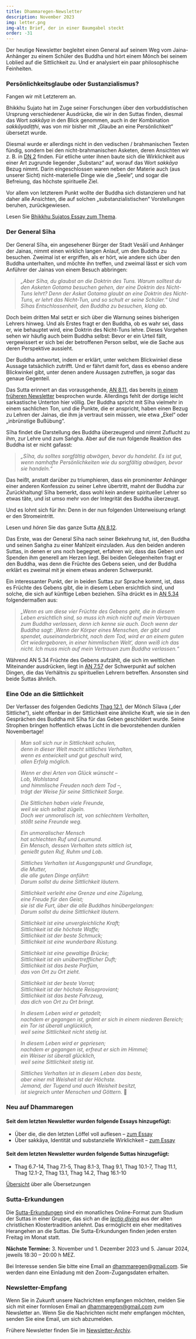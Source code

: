 ```yaml
---
title: Dhammaregen-Newsletter
description: November 2023
img: letter.png
img-alt: Brief, der in einer Baumgabel steckt
order: -31
---
```


Der heutige Newsletter begleitet einen General auf seinem Weg vom Jaina-Anhänger zu einem Schüler des Buddha und hört einem Mönch bei seinem Loblied auf die Sittlichkeit zu. Und er analysiert ein paar philosophische Feinheiten.

### Persönlichkeitsglaube oder Sustanzialismus?

Fangen wir mit Letzterem an. 

Bhikkhu Sujato hat im Zuge seiner Forschungen über den vorbuddistischen Ursprung verschiedener Ausdrücke, die wir in den Suttas finden, diesmal das Wort *sakkāya* in den Blick genommen, auch in der Kombination *sakkāyadiṭṭhi*, was von mir bisher mit „Glaube an eine Persönlichkeit“ übersetzt wurde.

Diesmal wurde er allerdings nicht in den vedischen / brahmanischen Texten fündig, sondern bei den nicht-brahmanischen Asketen, deren Ansichten wir z. B. in [DN 2](#/sutta/dn2/de/sabbamitta) finden. Für etliche unter ihnen baute sich die Wirklichkeit aus einer Art zugrunde liegender „Substanz“ auf, worauf das Wort *sakkāya* Bezug nimmt. Darin eingeschlossen waren neben der Materie auch (aus unserer Sicht) nicht-materielle Dinge wie die „Seele“, und sogar die Befreiung, das höchste spirituelle Ziel.

Vor allem von letzterem Punkt wollte der Buddha sich distanzieren und hat daher alle Ansichten, die auf solchen „substanzialistischen“ Vorstellungen beruhen, zurückgewiesen.

Lesen Sie [Bhikkhu Sujatos Essay zum Thema](#/wiki/buddhismuskunde/sakkaya).

### Der General Sīha

Der General Sīha, ein angesehener Bürger der Stadt Vesālī und Anhänger der Jainas, nimmt einen wirklich langen Anlauf, um den Buddha zu besuchen. Zweimal ist er ergriffen, als er hört, wie andere sich über den Buddha unterhalten, und möchte ihn treffen, und zweimal lässt er sich vom Anführer der Jainas von einem Besuch abbringen:

>*„Aber Sīha, du glaubst an die Doktrin des Tuns. Warum solltest du den Asketen Gotama besuchen gehen, der eine Doktrin des Nicht-Tuns lehrt? Denn der Asket Gotama glaubt an eine Doktrin des Nicht-Tuns, er lehrt das Nicht-Tun, und so schult er seine Schüler.“ Und Sīhas Entschlossenheit, den Buddha zu besuchen, klang ab.*

Doch beim dritten Mal setzt er sich über die Warnung seines bisherigen Lehrers hinweg. Und als Erstes fragt er den Buddha, ob es wahr sei, dass er, wie behauptet wird, eine Doktrin des Nicht-Tuns lehre. Dieses Vorgehen sehen wir häufig auch beim Buddha selbst: Bevor er ein Urteil fällt, vergewissert er sich bei der betroffenen Person selbst, wie die Sache aus deren Perspektive aussieht.

Der Buddha antwortet, indem er erklärt, unter welchem Blickwinkel diese Aussage tatsächlich zutrifft. Und er fährt damit fort, dass es ebenso andere Blickwinkel gibt, unter denen andere Aussagen zutreffen, ja sogar das genaue Gegenteil.

Das Sutta erinnert an das vorausgehende, [AN 8.11](#/sutta/an8.11/de/sabbamitta), das bereits [in einem früheren Newsletter](#/wiki/news/2021-09) besprochen wurde. Allerdings fehlt der dortige leicht sarkastische Unterton hier völlig. Der Buddha spricht mit Sīha vielmehr in einem sachlichen Ton, und die Punkte, die er anspricht, haben einen Bezug zu Lehren der Jainas, die ihm ja vertraut sein müssen, wie etwa „Ekel“ oder „inbrünstige Bußübung“.

Sīha findet die Darstellung des Buddha überzeugend und nimmt Zuflucht zu ihm, zur Lehre und zum Saṅgha. Aber auf die nun folgende Reaktion des Buddha ist er nicht gafasst:

>*„Sīha, du solltes sorgfältig abwägen, bevor du handelst. Es ist gut, wenn namhafte Persönlichkeiten wie du sorgfältig abwägen, bevor sie handeln.“*

Das heißt, anstatt darüber zu triumphieren, dass ein prominenter Anhänger einer anderen Konfession zu seiner Lehre übertritt, mahnt der Buddha zur Zurückhaltung! Sīha bemerkt, dass wohl kein anderer spiritueller Lehrer so etwas täte, und ist umso mehr von der Integrität des Buddha überzeugt.

Und es lohnt sich für ihn: Denn in der nun folgenden Unterweisung erlangt er den Stromeintritt.

Lesen und *hören* Sie das ganze Sutta [AN 8.12](#/sutta/an8.12/de/sabbamitta).

Das Erste, was der General Sīha nach seiner Bekehrung tut, ist, den Buddha und seinen Saṅgha zu einer Mahlzeit einzuladen. Aus den beiden anderen Suttas, in denen er uns noch begegnet, erfahren wir, dass das Geben und Spenden ihm generell am Herzen liegt. Bei beiden Gelegenheiten fragt er den Buddha, was denn die Früchte des Gebens seien, und der Buddha erklärt es zweimal mit je einem etwas anderen Schwerpunkt.

Ein interessanter Punkt, der in beiden Suttas zur Sprache kommt, ist, dass es Früchte des Gebens gibt, die in diesem Leben ersichtlich sind, und solche, die sich auf künftige Leben beziehen. Sīha drückt es in [AN 5.34](#/sutta/an5.34/de/sabbamitta) folgendermaßen aus:

>*„Wenn es um diese vier Früchte des Gebens geht, die in diesem Leben ersichtlich sind, so muss ich mich nicht auf mein Vertrauen zum Buddha verlassen, denn ich kenne sie auch. Doch wenn der Buddha sagt: ‚Wenn der Körper eines Menschen, der gibt und spendet, auseinanderbricht, nach dem Tod, wird er an einem guten Ort wiedergeboren, in einer himmlischen Welt‘, dann weiß ich das nicht. Ich muss mich auf mein Vertrauen zum Buddha verlassen.“*

Während AN 5.34 Früchte des Gebens aufzählt, die sich im weltlichen Miteinander ausdrücken, liegt in [AN 7.57](#/sutta/an7.57/de/sabbamitta) der Schwerpunkt auf solchen Dingen, die das Verhältnis zu spirituellen Lehrern betreffen. Ansonsten sind beide Suttas ähnlich.

### Eine Ode an die Sittlichkeit

Der Verfasser des folgenden Gedichts [Thag 12.1](#/sutta/thag12.1/de/sabbamitta), der Mönch Sīlava („der Sittliche“), sieht offenbar in der Sittlichkeit eine ähnliche Kraft, wie sie in den Gesprächen des Buddha mit Sīha für das Geben geschildert wurde. Seine Strophen bringen hoffentlich etwas Licht in die bevorstehenden dunklen Novembertage!

>*Man soll sich nur in Sittlichkeit schulen,*  
>*denn in dieser Welt macht sittliches Verhalten,*  
>*wenn es entwickelt und gut geschult wird,*  
>*allen Erfolg möglich.*

>*Wenn er drei Arten von Glück wünscht –*  
>*Lob, Wohlstand*  
>*und himmlische Freuden nach dem Tod –,*  
>*trägt der Weise für seine Sittlichkeit Sorge.*

>*Die Sittlichen haben viele Freunde,*  
>*weil sie sich selbst zügeln.*  
>*Doch wer unmoralisch ist, von schlechtem Verhalten,*  
>*stößt seine Freunde weg.*

>*Ein unmoralischer Mensch*  
>*hat schlechten Ruf und Leumund.*  
>*Ein Mensch, dessen Verhalten stets sittlich ist,*  
>*genießt guten Ruf, Ruhm und Lob.*

>*Sittliches Verhalten ist Ausgangspunkt und Grundlage,*  
>*die Mutter,*  
>*die alle guten Dinge anführt:*  
>*Darum sollst du deine Sittlichkeit läutern.*

>*Sittlichkeit verleiht eine Grenze und eine Zügelung,*  
>*eine Freude für den Geist;*  
>*sie ist die Furt, über die alle Buddhas hinübergelangen:*  
>*Darum sollst du deine Sittlichkeit läutern.*

>*Sittlichkeit ist eine unvergleichliche Kraft;*  
>*Sittlichkeit ist die höchste Waffe;*  
>*Sittlichkeit ist der beste Schmuck;*  
>*Sittlichkeit ist eine wunderbare Rüstung.*

>*Sittlichkeit ist eine gewaltige Brücke;*  
>*Sittlichkeit ist ein unübertrefflicher Duft;*  
>*Sittlichkeit ist das beste Parfüm,*  
>*das von Ort zu Ort zieht.*

>*Sittlichkeit ist der beste Vorrat;*  
>*Sittlichkeit ist der höchste Reiseproviant;*  
>*Sittlichkeit ist das beste Fahrzeug,*  
>*das dich von Ort zu Ort bringt.*

>*In diesem Leben wird er getadelt;*  
>*nachdem er gegangen ist, grämt er sich in einem niederen Bereich;*  
>*ein Tor ist überall unglücklich,*  
>*weil seine Sittlichkeit nicht stetig ist.*

>*In diesem Leben wird er gepriesen;*  
>*nachdem er gegangen ist, erfreut er sich im Himmel;*  
>*ein Weiser ist überall glücklich,*  
>*weil seine Sittlichkeit stetig ist.*

>*Sittliches Verhalten ist in diesem Leben das beste,*  
>*aber einer mit Weisheit ist der Höchste.*  
>*Jemand, der Tugend und auch Weisheit besitzt,*  
>*ist siegreich unter Menschen und Göttern.* 🌟 

### Neu auf Dhammaregen

#### Seit dem letzten Newsletter wurden folgende Essays hinzugefügt:

- Über die, die den letzten Löffel voll auflesen – [zum Essay](#/wiki/mythologie/loeffel)
- Über sakkāya, Identität und substanzielle Wirklichkeit – [zum Essay](#/wiki/buddhismuskunde/sakkaya)

#### Seit dem letzten Newsletter wurden folgende Suttas hinzugefügt:

- Thag 6.7-14, Thag 7.1-5, Thag 8.1-3, Thag 9.1, Thag 10.1-7, Thag 11.1, Thag 12.1-2, Thag 13.1, Thag 14.2, Thag 16.1-10

[Übersicht](#/wiki/uebersetzung/uebersicht) über alle Übersetzungen

### Sutta-Erkundungen 

Die [Sutta-Erkundungen](#/wiki/erkundung) sind ein monatliches Online-Format zum Studium der Suttas in einer Gruppe, das sich an die [*lectio divina*](https://de.wikipedia.org/wiki/Lectio_divina) aus der alten christlichen Klostertradition anlehnt. Das ermöglicht ein eher meditatives Herangehen an die Suttas. Die Sutta-Erkundungen finden jeden ersten Freitag im Monat statt. 

**Nächste Termine:** 3. November und 1. Dezember 2023 und 5. Januar 2024, jeweils 18:30 – 20:00 h MEZ.

Bei Interesse senden Sie bitte eine Email an [dhammaregen@gmail.com](mailto:dhammaregen@gmail.com). Sie werden dann eine Einladung mit den Zoom-Zugangsdaten erhalten.

### Newsletter-Empfang

Wenn Sie in Zukunft unsere Nachrichten empfangen möchten, melden Sie sich mit einer formlosen Email an [dhammaregen@gmail.com](mailto:dhammaregen@gmail.com) zum Newsletter an. Wenn Sie die Nachrichten nicht mehr empfangen möchten, senden Sie eine Email, um sich abzumelden. 

Frühere Newsletter finden Sie im [Newsletter-Archiv](#/wiki/news/inhalt).